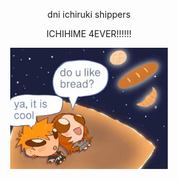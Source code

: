 <p align="center">dni ichiruki shippers
<p align="center">ICHIHIME 4EVER!!!!!!
<div align="center">
  <img width = "50%" src="https://github.com/Ichigoatz/Ichigoatz/blob/9a74fc780b5769a2534331a068641247c0963ac0/ichihime%20my%20cuties.jpeg">
